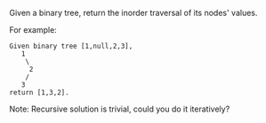 Given a binary tree, return the inorder traversal of its nodes' values.

For example:
```
Given binary tree [1,null,2,3],
   1
    \
     2
    /
   3
return [1,3,2].
```
Note: Recursive solution is trivial, could you do it iteratively?
